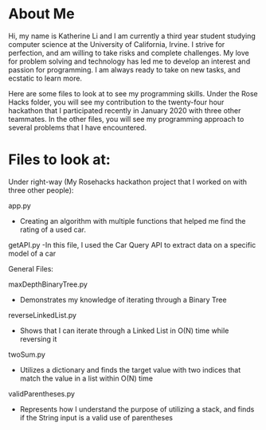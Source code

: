 # About Me
Hi, my name is Katherine Li and I am currently a third year student studying computer science at the University of California, Irvine. I strive for perfection, and am willing to take risks and complete challenges. My love for problem solving and technology has led me to develop an interest and passion for programming. I am always ready to take on new tasks, and ecstatic to learn more.

Here are some files to look at to see my programming skills. Under the Rose Hacks folder, you will see my contribution to the twenty-four hour hackathon that I participated recently in January 2020 with three other teammates. In the other files, you will see my programming approach to several problems that I have encountered. 

# Files to look at: 
Under right-way (My Rosehacks hackathon project that I worked on with three other people):

app.py
- Creating an algorithm with multiple functions that helped me find the rating of a used car. 

getAPI.py
 -In this file, I used the Car Query API to extract data on a specific model of a car
 
General Files:
 
 maxDepthBinaryTree.py
 - Demonstrates my knowledge of iterating through a Binary Tree
 
 reverseLinkedList.py
  - Shows that I can iterate through a Linked List in O(N) time while reversing it
  
  twoSum.py
  - Utilizes a dictionary and finds the target value with two indices that match the value in a list within O(N) time 
  
  validParentheses.py
  - Represents how I understand the purpose of utilizing a stack, and finds if the String input is a valid use of parentheses
